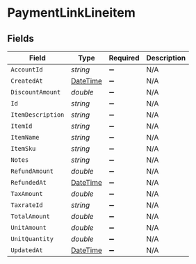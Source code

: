# PaymentLinkLineitem


## Fields

| Field                                                                                 | Type                                                                                  | Required                                                                              | Description                                                                           |
| ------------------------------------------------------------------------------------- | ------------------------------------------------------------------------------------- | ------------------------------------------------------------------------------------- | ------------------------------------------------------------------------------------- |
| `AccountId`                                                                           | *string*                                                                              | :heavy_minus_sign:                                                                    | N/A                                                                                   |
| `CreatedAt`                                                                           | [DateTime](https://learn.microsoft.com/en-us/dotnet/api/system.datetime?view=net-5.0) | :heavy_minus_sign:                                                                    | N/A                                                                                   |
| `DiscountAmount`                                                                      | *double*                                                                              | :heavy_minus_sign:                                                                    | N/A                                                                                   |
| `Id`                                                                                  | *string*                                                                              | :heavy_minus_sign:                                                                    | N/A                                                                                   |
| `ItemDescription`                                                                     | *string*                                                                              | :heavy_minus_sign:                                                                    | N/A                                                                                   |
| `ItemId`                                                                              | *string*                                                                              | :heavy_minus_sign:                                                                    | N/A                                                                                   |
| `ItemName`                                                                            | *string*                                                                              | :heavy_minus_sign:                                                                    | N/A                                                                                   |
| `ItemSku`                                                                             | *string*                                                                              | :heavy_minus_sign:                                                                    | N/A                                                                                   |
| `Notes`                                                                               | *string*                                                                              | :heavy_minus_sign:                                                                    | N/A                                                                                   |
| `RefundAmount`                                                                        | *double*                                                                              | :heavy_minus_sign:                                                                    | N/A                                                                                   |
| `RefundedAt`                                                                          | [DateTime](https://learn.microsoft.com/en-us/dotnet/api/system.datetime?view=net-5.0) | :heavy_minus_sign:                                                                    | N/A                                                                                   |
| `TaxAmount`                                                                           | *double*                                                                              | :heavy_minus_sign:                                                                    | N/A                                                                                   |
| `TaxrateId`                                                                           | *string*                                                                              | :heavy_minus_sign:                                                                    | N/A                                                                                   |
| `TotalAmount`                                                                         | *double*                                                                              | :heavy_minus_sign:                                                                    | N/A                                                                                   |
| `UnitAmount`                                                                          | *double*                                                                              | :heavy_minus_sign:                                                                    | N/A                                                                                   |
| `UnitQuantity`                                                                        | *double*                                                                              | :heavy_minus_sign:                                                                    | N/A                                                                                   |
| `UpdatedAt`                                                                           | [DateTime](https://learn.microsoft.com/en-us/dotnet/api/system.datetime?view=net-5.0) | :heavy_minus_sign:                                                                    | N/A                                                                                   |